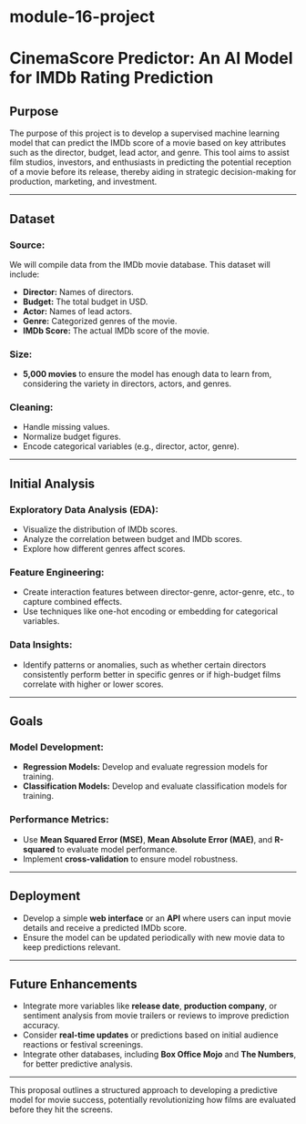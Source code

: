 # module-16-project

# CinemaScore Predictor: An AI Model for IMDb Rating Prediction

## Purpose
The purpose of this project is to develop a supervised machine learning model that can predict the IMDb score of a movie based on key attributes such as the director, budget, lead actor, and genre. This tool aims to assist film studios, investors, and enthusiasts in predicting the potential reception of a movie before its release, thereby aiding in strategic decision-making for production, marketing, and investment.

---

## Dataset
### Source:
We will compile data from the IMDb movie database. This dataset will include:
- **Director:** Names of directors.
- **Budget:** The total budget in USD.
- **Actor:** Names of lead actors.
- **Genre:** Categorized genres of the movie.
- **IMDb Score:** The actual IMDb score of the movie.

### Size:
- **5,000 movies** to ensure the model has enough data to learn from, considering the variety in directors, actors, and genres.

### Cleaning:
- Handle missing values.
- Normalize budget figures.
- Encode categorical variables (e.g., director, actor, genre).

---

## Initial Analysis
### Exploratory Data Analysis (EDA):
- Visualize the distribution of IMDb scores.
- Analyze the correlation between budget and IMDb scores.
- Explore how different genres affect scores.

### Feature Engineering:
- Create interaction features between director-genre, actor-genre, etc., to capture combined effects.
- Use techniques like one-hot encoding or embedding for categorical variables.

### Data Insights:
- Identify patterns or anomalies, such as whether certain directors consistently perform better in specific genres or if high-budget films correlate with higher or lower scores.

---

## Goals
### Model Development:
- **Regression Models:** Develop and evaluate regression models for training.
- **Classification Models:** Develop and evaluate classification models for training.

### Performance Metrics:
- Use **Mean Squared Error (MSE)**, **Mean Absolute Error (MAE)**, and **R-squared** to evaluate model performance.
- Implement **cross-validation** to ensure model robustness.

---

## Deployment
- Develop a simple **web interface** or an **API** where users can input movie details and receive a predicted IMDb score.
- Ensure the model can be updated periodically with new movie data to keep predictions relevant.

---

## Future Enhancements
- Integrate more variables like **release date**, **production company**, or sentiment analysis from movie trailers or reviews to improve prediction accuracy.
- Consider **real-time updates** or predictions based on initial audience reactions or festival screenings.
- Integrate other databases, including **Box Office Mojo** and **The Numbers**, for better predictive analysis.

---

This proposal outlines a structured approach to developing a predictive model for movie success, potentially revolutionizing how films are evaluated before they hit the screens.